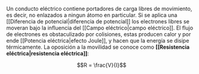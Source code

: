 Un conducto eléctrico contiene portadores de carga libres de movimiento, es decir, no enlazados a ningun átomo en particular. Si se aplica una [[Diferencia de potencial|diferencia de potencial]] los electrones libres se moveran bajo la influencia del [[Campo eléctrico|campo eléctrico]]. El flujo de electrones es obstaculizado por colisiones, estas producen calor y por ende [[Potencia eléctrica|efecto Joule]], y hacen que la energía se disipe térmicamente. La oposición a la movilidad se conoce como **[[Resistencia eléctrica|resistencia eléctrica]]**: 

$$R = \frac{V}{I}$$ 